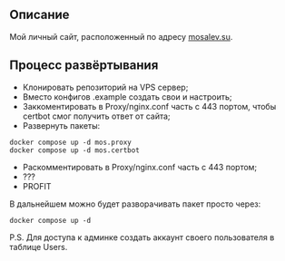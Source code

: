 ## Описание

Мой личный сайт, расположенный по адресу [mosalev.su](https://mosalev.su/).

## Процесс развёртывания

- Клонировать репозиторий на VPS сервер;
- Вместо конфигов .example создать свои и настроить;
- Заккоментировать в Proxy/nginx.conf часть с 443 портом, чтобы certbot смог получить ответ от сайта;
- Развернуть пакеты:

```docker
docker compose up -d mos.proxy
docker compose up -d mos.certbot
```

- Раскомментировать в Proxy/nginx.conf часть с 443 портом;
- ???
- PROFIT

В дальнейшем можно будет разворачивать пакет просто через:
```
docker compose up -d
```

P.S. Для доступа к админке создать аккаунт своего пользователя в таблице Users.
